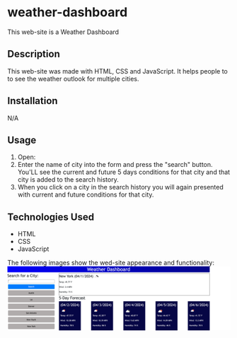 # weather-dashboard
This web-site is a Weather Dashboard

## Description
This web-site was made with HTML, CSS and JavaScript.
It helps people to to see the weather outlook for multiple cities.

## Installation
N/A

## Usage
1. Open:  
2. Enter the name of city into the form and press the "search" button. You'LL see the current and future 5 days conditions for that city and that city is added to the search history.
3. When you click on a city in the search history you will again presented with current and future conditions for that city.

## Technologies Used
- HTML
- CSS
- JavaScript

The following images show the wed-site appearance and functionality:
![Getting Started](./assets/images/mock-up.png)

